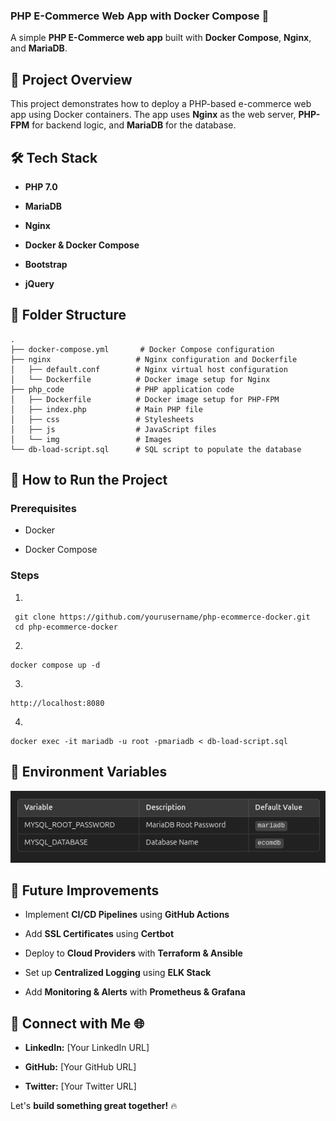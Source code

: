 ### **PHP E-Commerce Web App with Docker Compose 🚀**

A simple **PHP E-Commerce web app** built with **Docker Compose**, **Nginx**, and **MariaDB**.

📌 Project Overview
-------------------

This project demonstrates how to deploy a PHP-based e-commerce web app using Docker containers. The app uses **Nginx** as the web server, **PHP-FPM** for backend logic, and **MariaDB** for the database.

🛠️ Tech Stack
--------------

*   **PHP 7.0**
    
*   **MariaDB**
    
*   **Nginx**
    
*   **Docker & Docker Compose**
    
*   **Bootstrap**
    
*   **jQuery**
    

📂 Folder Structure
-------------------

```
.
├── docker-compose.yml       # Docker Compose configuration
├── nginx                   # Nginx configuration and Dockerfile
│   ├── default.conf        # Nginx virtual host configuration
│   └── Dockerfile          # Docker image setup for Nginx
├── php_code                # PHP application code
│   ├── Dockerfile          # Docker image setup for PHP-FPM
│   ├── index.php           # Main PHP file
│   ├── css                 # Stylesheets
│   ├── js                  # JavaScript files
│   └── img                 # Images
└── db-load-script.sql      # SQL script to populate the database
```

🚀 How to Run the Project
-------------------------

### **Prerequisites**

*   Docker
    
*   Docker Compose
    

### **Steps**

1.  
```
 git clone https://github.com/yourusername/php-ecommerce-docker.git
 cd php-ecommerce-docker
```
2. 
```
docker compose up -d
```  
3.  
```
http://localhost:8080
```    
4.  
```
docker exec -it mariadb -u root -pmariadb < db-load-script.sql
```    

🔐 Environment Variables
------------------------

![default db password](image-1.png)


🎯 Future Improvements
----------------------

*   Implement **CI/CD Pipelines** using **GitHub Actions**
    
*   Add **SSL Certificates** using **Certbot**
    
*   Deploy to **Cloud Providers** with **Terraform & Ansible**
    
*   Set up **Centralized Logging** using **ELK Stack**
    
*   Add **Monitoring & Alerts** with **Prometheus & Grafana**
    

📌 Connect with Me 🌐
---------------------

*   **LinkedIn:** \[Your LinkedIn URL\]
    
*   **GitHub:** \[Your GitHub URL\]
    
*   **Twitter:** \[Your Twitter URL\]
    

Let's **build something great together!** 🔥
